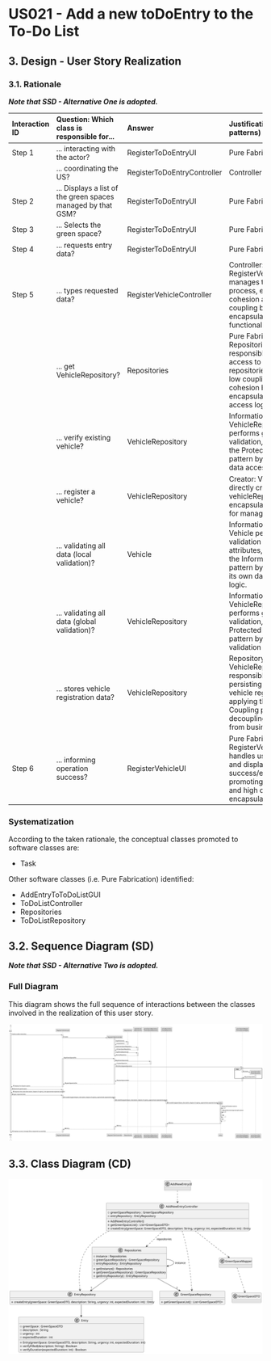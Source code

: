 # US021 - Add a new toDoEntry to the To-Do List

## 3. Design - User Story Realization

### 3.1. Rationale

_**Note that SSD - Alternative One is adopted.**_

| Interaction ID | Question: Which class is responsible for...                  | Answer                      | Justification (with patterns)                                                                                                                                                                 |
|:---------------|:-------------------------------------------------------------|:----------------------------|:----------------------------------------------------------------------------------------------------------------------------------------------------------------------------------------------|
| Step 1         | ... interacting with the actor?                              | RegisterToDoEntryUI         | Pure Fabrication                                                                                                                                                                              |
|                | ... coordinating the US?                                     | RegisterToDoEntryController | Controller                                                                                                                                                                                    |
| Step 2         | ... Displays a list of the green spaces managed by that GSM? | RegisterToDoEntryUI         | Pure Fabrication                                                                                                                                                                              |
| Step 3         | ... Selects the green space?                                 | RegisterToDoEntryUI         | Pure Fabrication                                                                                                                                                                              |
| Step 4         | ... requests entry data?                                     | RegisterToDoEntryUI         | Pure Fabrication                                                                                                                                                                              |
| Step 5         | ... types requested data?                                    | RegisterVehicleController   | Controller: RegisterVehicleController manages the registration process, ensuring high cohesion and low coupling by encapsulating related functionality.                                       |
|                | ... get VehicleRepository?                                   | Repositories                | Pure Fabrication:  Repositories is responsible for providing access to various repositories. It promotes low coupling and high cohesion by encapsulating data access logic.                   |
|                | ... verify existing vehicle?                                 | VehicleRepository           | Information Expert: VehicleRepository performs global validation, adhering to the Protected Variation pattern by encapsulating data access.                                                   |
|                | ... register a vehicle?                                      | VehicleRepository           | Creator: Vehicle is directly created by vehicleRepository, which encapsulates the logic for managing vehicles.                                                                                |
|                | ... validating all data (local validation)?                  | Vehicle                     | Information Expert: Vehicle performs local validation on its attributes, adhering to the Information Expert pattern by encapsulating its own data validation logic.                           | 
|                | ... validating all data (global validation)?                 | VehicleRepository           | Information Expert: VehicleRepository performs global validation, following the Protected Variation pattern by encapsulating validation rules.                                                | 
|                | ... stores vehicle registration data?                        | VehicleRepository           | Repository Pattern: VehicleRepository is responsible for persisting and managing vehicle registration data, applying the Low Coupling pattern by decoupling data storage from business logic. |
| Step 6         | ... informing operation success?                             | RegisterVehicleUI           | Pure Fabrication: RegisterVehicleUI handles user interaction and displays success/error messages, promoting low coupling and high cohesion by encapsulating UI logic.                         | 

### Systematization ##

According to the taken rationale, the conceptual classes promoted to software classes are:

* Task

Other software classes (i.e. Pure Fabrication) identified:

* AddEntryToToDoListGUI
* ToDoListController
* Repositories
* ToDoListRepository

## 3.2. Sequence Diagram (SD)

_**Note that SSD - Alternative Two is adopted.**_

### Full Diagram

This diagram shows the full sequence of interactions between the classes involved in the realization of this user story.

![Sequence Diagram - Full](svg/us021-sequence-diagram-full.svg)


## 3.3. Class Diagram (CD)

![Class Diagram](svg/us021-class-diagram.svg)